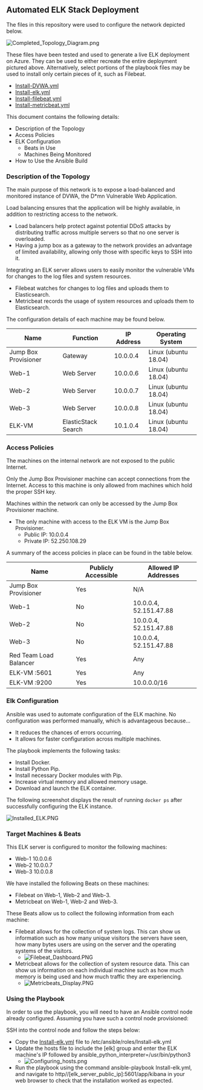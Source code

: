 ## Automated ELK Stack Deployment

The files in this repository were used to configure the network depicted below.

![Completed_Topology_Diagram.png](Diagrams/Completed_Topology_Diagram.png)

These files have been tested and used to generate a live ELK deployment on Azure. They can be used to either recreate the entire deployment pictured above. Alternatively, select portions of the playbook files may be used to install only certain pieces of it, such as Filebeat.

  - [Install-DVWA.yml](https://github.com/RyanIch/Cybersecurity_Project_1/blob/df18046fce4d5dbf09b6d30a6f8cbc1e1da8d29d/Playbooks/Install-dvwa.yml)
  - [Install-elk.yml](https://github.com/RyanIch/Cybersecurity_Project_1/blob/df18046fce4d5dbf09b6d30a6f8cbc1e1da8d29d/Playbooks/Install-elk.yml)
  - [Install-filebeat.yml](https://github.com/RyanIch/Cybersecurity_Project_1/blob/1994590fef016aaf570fc1f2c4e886397b1c3c6b/Playbooks/Install-filebeat.yml)
  - [Install-metricbeat.yml](https://github.com/RyanIch/Cybersecurity_Project_1/blob/df18046fce4d5dbf09b6d30a6f8cbc1e1da8d29d/Playbooks/Install-metricbeat.yml)

This document contains the following details:
- Description of the Topology
- Access Policies
- ELK Configuration
  - Beats in Use
  - Machines Being Monitored
- How to Use the Ansible Build


### Description of the Topology

The main purpose of this network is to expose a load-balanced and monitored instance of DVWA, the D*mn Vulnerable Web Application.

Load balancing ensures that the application will be highly available, in addition to restricting access to the network.
- Load balancers help protect against potential DDoS attacks by distributing traffic across multiple servers so that no one server is overloaded.
- Having a jump box as a gateway to the network provides an advantage of limited availability, allowing only those with specific keys to SSH into it.

Integrating an ELK server allows users to easily monitor the vulnerable VMs for changes to the log files and system resources.
- Filebeat watches for changes to log files and uploads them to Elasticsearch.
- Metricbeat records the usage of system resources and uploads them to Elasticsearch.

The configuration details of each machine may be found below.

| Name                 | Function            | IP Address | Operating System     |
|----------------------|---------------------|------------|----------------------|
| Jump Box Provisioner | Gateway             | 10.0.0.4   | Linux (ubuntu 18.04) |
| Web-1                | Web Server          | 10.0.0.6   | Linux (ubuntu 18.04) |
| Web-2                | Web Server          | 10.0.0.7   | Linux (ubuntu 18.04) |
| Web-3                | Web Server          | 10.0.0.8   | Linux (ubuntu 18.04) |
| ELK-VM               | ElasticStack Search | 10.1.0.4   | Linux (ubuntu 18.04) |

### Access Policies

The machines on the internal network are not exposed to the public Internet. 

Only the Jump Box Provisioner machine can accept connections from the Internet. Access to this machine is only allowed from machines which hold the proper SSH key.

Machines within the network can only be accessed by the Jump Box Provisioner machine.
- The only machine with access to the ELK VM is the Jump Box Provisioner.
  - Public IP: 10.0.0.4
  - Private IP: 52.250.108.29

A summary of the access policies in place can be found in the table below.

| Name                   | Publicly Accessible | Allowed IP Addresses   |
|------------------------|---------------------|------------------------|
| Jump Box Provisioner   | Yes                 | N/A                    |
| Web-1                  | No                  | 10.0.0.4, 52.151.47.88 |
| Web-2                  | No                  | 10.0.0.4, 52.151.47.88 |
| Web-3                  | No                  | 10.0.0.4, 52.151.47.88 |
| Red Team Load Balancer | Yes                 | Any                    |
| ELK-VM :5601           | Yes                 | Any                    |
| ELK-VM :9200           | Yes                 | 10.0.0.0/16            |

### Elk Configuration

Ansible was used to automate configuration of the ELK machine. No configuration was performed manually, which is advantageous because...
- It reduces the chances of errors occurring. 
- It allows for faster configuration across multiple machines.

The playbook implements the following tasks:
- Install Docker.
- Install Python Pip.
- Install necessary Docker modules with Pip.
- Increase virtual memory and allowed memory usage.
- Download and launch the ELK container.

The following screenshot displays the result of running `docker ps` after successfully configuring the ELK instance.

![Installed_ELK.PNG](Images/Installed_ELK.PNG)

### Target Machines & Beats
This ELK server is configured to monitor the following machines:
- Web-1 10.0.0.6
- Web-2 10.0.0.7
- Web-3 10.0.0.8

We have installed the following Beats on these machines:
- Filebeat on Web-1, Web-2 and Web-3.
- Metricbeat on Web-1, Web-2 and Web-3.

These Beats allow us to collect the following information from each machine:
- Filebeat allows for the collection of system logs. This can show us information such as how many unique visitors the servers have seen, how many bytes users are using on the server and the operating systems of the visitors.
  - ![Filebeat_Dashboard.PNG](Images/Filebeat_Dashboard.PNG)
- Metricbeat allows for the collection of system resource data. This can show us information on each individual machine such as how much memory is being used and how much traffic they are experiencing. 
  - ![Metricbeats_Display.PNG](Images/Metricbeats_Display.PNG)

### Using the Playbook
In order to use the playbook, you will need to have an Ansible control node already configured. Assuming you have such a control node provisioned: 

SSH into the control node and follow the steps below:
- Copy the [Install-elk.yml](https://github.com/RyanIch/Cybersecurity_Project_1/blob/df18046fce4d5dbf09b6d30a6f8cbc1e1da8d29d/Playbooks/Install-elk.yml) file to /etc/ansible/roles/Install-elk.yml
- Update the hosts file to include the [elk] group and enter the ELK machine's IP followed by ansible_python_interpreter=/usr/bin/python3
  - ![Configuring_hosts.png](Images/Configuring_hosts.png)
- Run the playbook using the command ansible-playbook Install-elk.yml, and navigate to http//[elk_server_public_ip]:5601/app/kibana in your web browser to check that the installation worked as expected.
